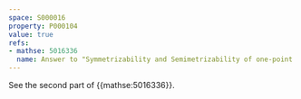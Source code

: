 ```yaml
---
space: S000016
property: P000104
value: true
refs:
- mathse: 5016336
  name: Answer to "Symmetrizability and Semimetrizability of one-point compactifications"
---
```


See the second part of {{mathse:5016336}}.